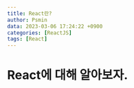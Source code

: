 ```yaml
---
title: React란?
author: Psmin
data: 2023-03-06 17:24:22 +0900
categories: [ReactJS]
tags: [React]
---
```


# React에 대해 알아보자.
